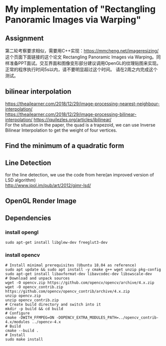 # My implementation of "Rectangling Panoramic Images via Warping"

## Assignment
第二轮考察要求相似，需要用C++实现：https://mmcheng.net/imageresizing/ 这个页面下面链接的这个论文 Rectangling Panoramic Images via Warping。同样准备PPT面试。交互界面和图像变形部分建议调用OpenGL的纹理贴图来实现。正常的程序执行时间5s以内，请不要明显超过这个时间。
请在2周之内完成这个测试。  

## bilinear interpolation
https://theailearner.com/2018/12/29/image-processing-nearest-neighbour-interpolation/  
https://theailearner.com/2018/12/29/image-processing-bilinear-interpolation/
https://iquilezles.org/articles/ibilinear/  
For the situation in the paper, the quad is a trapezoid, we can use Inverse Bilinear Interpolation to get the weight of four vertices.  


## Find the minimum of a quadratic form


## Line Detection
for the line detection, we use the code from here(an improved version of LSD algorithm)  
http://www.ipol.im/pub/art/2012/gjmr-lsd/


## OpenGL Render Image

## Dependencies
### install opengl
```angular2html
sudo apt-get install libglew-dev freeglut3-dev
```
### install opencv
```
# Install minimal prerequisites (Ubuntu 18.04 as reference)
sudo apt update && sudo apt install -y cmake g++ wget unzip pkg-config
sudo apt-get install libavformat-dev libavcodec-dev libswscale-dev
# Download and unpack sources
wget -O opencv.zip https://github.com/opencv/opencv/archive/4.x.zip
wget -O opencv_contrib.zip https://github.com/opencv/opencv_contrib/archive/4.x.zip
unzip opencv.zip
unzip opencv_contrib.zip
# Create build directory and switch into it
mkdir -p build && cd build
# Configure
cmake -DWITH_FFMPEG=ON -DOPENCV_EXTRA_MODULES_PATH=../opencv_contrib-4.x/modules ../opencv-4.x
# Build
cmake --build .
# Install 
sudo make install 
```
